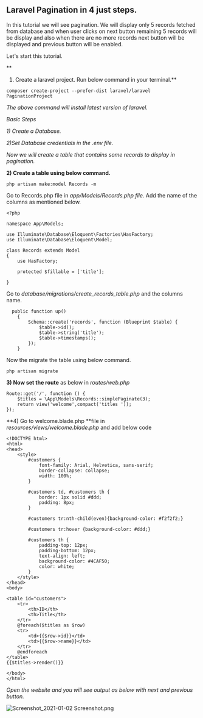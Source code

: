 ## Laravel Pagination in 4 just steps.

In this tutorial we will see pagination. We will display only 5 records fetched from database and when user clicks on next button remaining 5 records will be display and also when there are no more records next button will be displayed and previous button will be enabled.

Let's start this tutorial.

**
1) Create a laravel project. Run below command in your terminal.**
```
composer create-project --prefer-dist laravel/laravel PaginationProject
``` 
*The above command will install latest version of laravel.*

*Basic Steps*

*1) Create a Database.*

*2)Set Database credentials in the .env file.*

*Now we will create a table that contains some records to display in pagination.*

**2) Create a table using below command.**
```
php artisan make:model Records -m
``` 
Go to Records.php file in *app/Models/Records.php file.*
Add the name of the columns as mentioned below.

```
<?php

namespace App\Models;

use Illuminate\Database\Eloquent\Factories\HasFactory;
use Illuminate\Database\Eloquent\Model;

class Records extends Model
{
    use HasFactory;

    protected $fillable = ['title'];

}
```
Go to *database/migrations/create_records_table.php* and the columns name.
```
  public function up()
    {
        Schema::create('records', function (Blueprint $table) {
            $table->id();
            $table->string('title');
            $table->timestamps();
        });
    }
```
Now the migrate the table using below command.
```
php artisan migrate
```
**3) Now set the route** as below in *routes/web.php*
```
Route::get('/', function () {
    $titles = \App\Models\Records::simplePaginate(3);
    return view('welcome',compact('titles '));
});
```
**4) Go to welcome.blade.php **file in *resources/views/welcome.blade.php* and add below code
```
<!DOCTYPE html>
<html>
<head>
    <style>
        #customers {
            font-family: Arial, Helvetica, sans-serif;
            border-collapse: collapse;
            width: 100%;
        }

        #customers td, #customers th {
            border: 1px solid #ddd;
            padding: 8px;
        }

        #customers tr:nth-child(even){background-color: #f2f2f2;}

        #customers tr:hover {background-color: #ddd;}

        #customers th {
            padding-top: 12px;
            padding-bottom: 12px;
            text-align: left;
            background-color: #4CAF50;
            color: white;
        }
    </style>
</head>
<body>

<table id="customers">
    <tr>
        <th>ID</th>
        <th>Title</th>
    </tr>
    @foreach($titles as $row)
    <tr>
        <td>{{$row->id}}</td>
        <td>{{$row->name}}</td>
    </tr>
    @endforeach
</table>
{{$titles->render()}}

</body>
</html>

```
*Open the website and you will see output as below with next and previous button.*

![Screenshot_2021-01-02 Screenshot.png](https://cdn.hashnode.com/res/hashnode/image/upload/v1609590699782/_LFlgV0DV.png)





